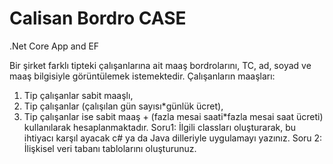 # Calisan Bordro CASE
.Net Core App and EF 

Bir şirket farklı tipteki çalışanlarına ait maaş bordrolarını, TC, ad, soyad ve maaş bilgisiyle 
görüntülemek istemektedir. 
Çalışanların maaşları: 
1. Tip çalışanlar sabit maaşlı, 
2. Tip çalışanlar (çalışılan gün sayısı*günlük ücret), 
3. Tip çalışanlar ise sabit maaş + (fazla mesai saati*fazla mesai saat ücreti) kullanılarak 
hesaplanmaktadır. 
Soru1: 
İlgili classları oluşturarak, bu ihtiyacı karşıl
ayacak c# ya da Java dilleriyle uygulamayı 
yazınız.
Soru 2: 
İlişkisel veri tabanı tablolarını oluşturunuz.

